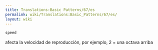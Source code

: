 ```yaml
---
title: Translations:Basic Patterns/67/es
permalink: wiki/Translations:Basic_Patterns/67/es/
layout: wiki
---
```


``` Haskell
speed
```

afecta la velocidad de reproducción, por ejemplo, 2 = una octava arriba
